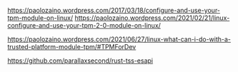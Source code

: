 https://paolozaino.wordpress.com/2017/03/18/configure-and-use-your-tpm-module-on-linux/
https://paolozaino.wordpress.com/2021/02/21/linux-configure-and-use-your-tpm-2-0-module-on-linux/

https://paolozaino.wordpress.com/2021/06/27/linux-what-can-i-do-with-a-trusted-platform-module-tpm/#TPMForDev

https://github.com/parallaxsecond/rust-tss-esapi